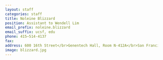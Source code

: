 ```yaml
---
layout: staff
categories: staff
title: Noleine Blizzard
position: Assistant to Wendell Lim
email_prefix: noleine.blizzard
email_suffix: ucsf, edu
phone: 415–514-4137
fax: 
address: 600 16th Street</br>Genentech Hall, Room N-412A</br>San Francisco, CA 94158-2140</br>
image: blizzard.jpg
---
```



